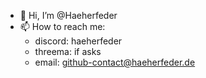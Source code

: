 - 👋 Hi, I’m @Haeherfeder
- 📫 How to reach me: 
  - discord: haeherfeder
  - threema: if asks
  - email: github-contact@haeherfeder.de

<!---
Haeherfeder/Haeherfeder is a ✨ special ✨ repository because its `README.md` (this file) appears on your GitHub profile.
You can click the Preview link to take a look at your changes.
--->
